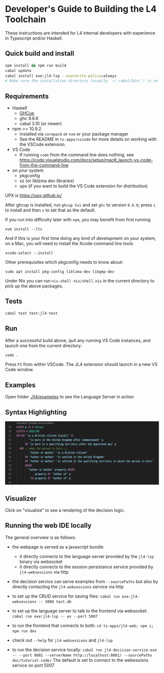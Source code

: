 # Developer's Guide to Building the L4 Toolchain

These instructions are intended for L4 internal developers with experience in Typescript and/or Haskell.

## Quick build and install

```sh
npm install && npm run build
cabal update
cabal install exe:jl4-lsp --overwrite-policy=always
# Make sure the installation directory (usually `~/.cabal/bin/`) is on the `$PATH`
```

## Requirements

- Haskell
  - [GHCup](https://www.haskell.org/ghcup/)
  - ghc 9.6.6
  - cabal 3.10 (or newer)
- npm >= 10.9.2
  - installed via `corepack` or `nvm` or your package manager
  - See the README in `ts-apps/vscode` for more details on working with the VSCode extension.
- VS Code
  - If running `code` from the command line does nothing, see https://code.visualstudio.com/docs/setup/mac#_launch-vs-code-from-the-command-line
- on your system
  - pkgconfig
  - xz (or liblzma dev libraries)
  - upx (if you want to build the VS Code extension for distribution)

UPX is https://upx.github.io/

After ghcup is installed, run `ghcup tui` and set `ghc` to version `9.6.6`; press `i` to install and then `s` to set that as the default.

If you run into difficulty later with `npm`, you may benefit from first running

```
nvm install --lts
```

And if this is your first time doing any kind of development on your system, on a Mac, you will need to install the Xcode command line tools:

```
xcode-select --install
```

Other prerequisites which pkgconfig needs to know about:

```
sudo apt install pkg-config liblzma-dev libgmp-dev
```

Under Nix you can run `nix-shell nix/shell.nix` in the current directory to pick up the above packages.

## Tests

```sh
cabal test test:jl4-test
```

## Run

After a successful build above, quit any running VS Code instances, and launch one from the current directory:

```sh
code .
```

Press `F5` from within VSCode. The JL4 extension should launch in a new VS Code window.

## Examples

Open folder [./jl4/examples](./jl4/examples) to see the Language Server in action

## Syntax Highlighting

![Syntax Highlighting Example](./doc/images/doc-screenshot-1.png)

## Visualizer

Click on "visualize" to see a rendering of the decision logic.

## Running the web IDE locally

The general overview is as follows:

- the webpage is served as a javascript bundle

  - it directly connects to the language server provided by the `jl4-lsp` binary via websocket
  - it directly connects to the session persistance service provided by `jl4-websessions` via http

- the decision service can serve examples from `--sourcePaths` but also by directly contacting the
  `jl4-websessions` service via http

- to set up the CRUD service for saving files:
  `cabal run exe:jl4-websessions -- 5008 test.db`
- to set up the language server to talk to the frontend via websocket:
  `cabal run exe:jl4-lsp -- ws --port 5007`
- to run the frontend that connects to both:
  `cd ts-apps/jl4-web; npm i; npm run dev`
- check out `--help` for `jl4-websessions` and `jl4-lsp`
- to run the decision service locally:
  `cabal run jl4-decision-service-exe -- --port 8081 --serverName http://localhost:8081/ --sourcePaths doc/tutorial-code/`
  The default is set to connect to the webessions service on port 5007
